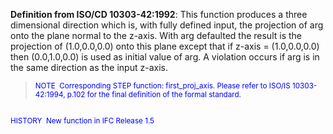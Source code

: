 ﻿**Definition from ISO/CD 10303-42:1992**: This function produces a three dimensional direction which is, with fully defined input, the projection of arg onto the plane normal to the z-axis. With arg defaulted the result is the projection of (1.0,0.0,0.0) onto this plane except that if z-axis = (1.0,0.0,0.0) then (0.0,1.0,0.0) is used as initial value of arg. A violation occurs if arg is in the same direction as the input z-axis.

> <small><font color="#0000ff">NOTE
&nbsp;Corresponding STEP function: first_proj_axis. Please refer
to ISO/IS
10303-42:1994, p.102 for the final definition of the formal
standard.&nbsp; <br>
  <br>
HISTORY&nbsp; New function in IFC Release 1.5 </font></small>
